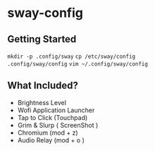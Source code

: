 # sway-config
## Getting Started
<code>mkdir -p .config/sway</code>
<code>cp /etc/sway/config .config/sway/config</code>
<code>vim ~/.config/sway/config</code>

## What Included?
* Brightness Level
* Wofi Application Launcher
* Tap to Click (Touchpad)
* Grim & Slurp ( ScreenShot )
* Chromium (mod + z)
* Audio Relay (mod + o )

